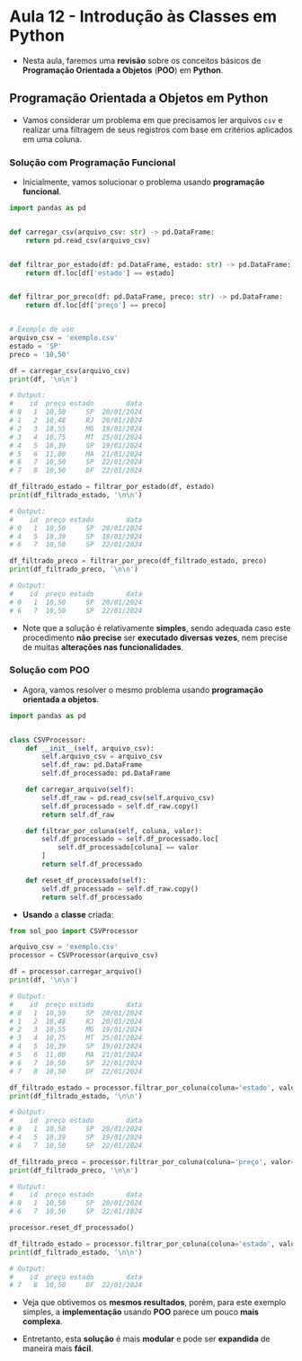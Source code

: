 # Aula 12 - Introdução às Classes em Python

- Nesta aula, faremos uma **revisão** sobre os conceitos básicos de **Programação Orientada a Objetos** (**POO**) em **Python**.


## Programação Orientada a Objetos em Python

- Vamos considerar um problema em que precisamos ler arquivos `csv` e realizar uma filtragem de seus registros com base em critérios aplicados em uma coluna.


### Solução com Programação Funcional


- Inicialmente, vamos solucionar o problema usando **programação funcional**.

```python
import pandas as pd


def carregar_csv(arquivo_csv: str) -> pd.DataFrame:
    return pd.read_csv(arquivo_csv)


def filtrar_por_estado(df: pd.DataFrame, estado: str) -> pd.DataFrame:
    return df.loc[df['estado'] == estado]


def filtrar_por_preco(df: pd.DataFrame, preco: str) -> pd.DataFrame:
    return df.loc[df['preço'] == preco]


# Exemplo de uso
arquivo_csv = 'exemplo.csv'
estado = 'SP'
preco = '10,50'

df = carregar_csv(arquivo_csv)
print(df, '\n\n')

# Output:
#    id  preço estado        data
# 0   1  10,50     SP  20/01/2024
# 1   2  10,48     RJ  20/01/2024
# 2   3  10,55     MG  19/01/2024
# 3   4  10,75     MT  25/01/2024
# 4   5  10,39     SP  19/01/2024
# 5   6  11,00     MA  21/01/2024
# 6   7  10,50     SP  22/01/2024
# 7   8  10,50     DF  22/01/2024

df_filtrado_estado = filtrar_por_estado(df, estado)
print(df_filtrado_estado, '\n\n')

# Output:
#    id  preço estado        data
# 0   1  10,50     SP  20/01/2024
# 4   5  10,39     SP  19/01/2024
# 6   7  10,50     SP  22/01/2024

df_filtrado_preco = filtrar_por_preco(df_filtrado_estado, preco)
print(df_filtrado_preco, '\n\n')

# Output:
#    id  preço estado        data
# 0   1  10,50     SP  20/01/2024
# 6   7  10,50     SP  22/01/2024
```

- Note que a solução é relativamente **simples**, sendo adequada caso este procedimento **não** **precise** ser **executado diversas vezes**, nem precise de muitas **alterações nas funcionalidades**.


### Solução com POO

- Agora, vamos resolver o mesmo problema usando **programação orientada a objetos**.

```python
import pandas as pd


class CSVProcessor:
    def __init__(self, arquivo_csv):
        self.arquivo_csv = arquivo_csv
        self.df_raw: pd.DataFrame
        self.df_processado: pd.DataFrame

    def carregar_arquivo(self):
        self.df_raw = pd.read_csv(self.arquivo_csv)
        self.df_processado = self.df_raw.copy()
        return self.df_raw

    def filtrar_por_coluna(self, coluna, valor):
        self.df_processado = self.df_processado.loc[
            self.df_processado[coluna] == valor
        ]
        return self.df_processado

    def reset_df_processado(self):
        self.df_processado = self.df_raw.copy()
        return self.df_processado
```

- **Usando** a **classe** criada:
```python
from sol_poo import CSVProcessor

arquivo_csv = 'exemplo.csv'
processor = CSVProcessor(arquivo_csv)

df = processor.carregar_arquivo()
print(df, '\n\n')

# Output:
#    id  preço estado        data
# 0   1  10,50     SP  20/01/2024
# 1   2  10,48     RJ  20/01/2024
# 2   3  10,55     MG  19/01/2024
# 3   4  10,75     MT  25/01/2024
# 4   5  10,39     SP  19/01/2024
# 5   6  11,00     MA  21/01/2024
# 6   7  10,50     SP  22/01/2024
# 7   8  10,50     DF  22/01/2024

df_filtrado_estado = processor.filtrar_por_coluna(coluna='estado', valor='SP')
print(df_filtrado_estado, '\n\n')

# Output:
#    id  preço estado        data
# 0   1  10,50     SP  20/01/2024
# 4   5  10,39     SP  19/01/2024
# 6   7  10,50     SP  22/01/2024

df_filtrado_preco = processor.filtrar_por_coluna(coluna='preço', valor='10,50')
print(df_filtrado_preco, '\n\n')

# Output:
#    id  preço estado        data
# 0   1  10,50     SP  20/01/2024
# 6   7  10,50     SP  22/01/2024

processor.reset_df_processado()

df_filtrado_estado = processor.filtrar_por_coluna(coluna='estado', valor='DF')
print(df_filtrado_estado, '\n\n')

# Output:
#    id  preço estado        data
# 7   8  10,50     DF  22/01/2024
```

- Veja que obtivemos os **mesmos resultados**, porém, para este exemplo simples, a **implementação** usando **POO** parece um pouco **mais complexa**.

- Entretanto, esta **solução** é mais **modular** e pode ser **expandida** de maneira mais **fácil**.
